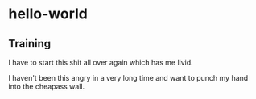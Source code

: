 # hello-world
<h2>Training</h2>
<p>I have to start this shit all over again which has me livid.</p>
<p>I haven't been this angry in a very long time and want to punch my hand into the cheapass wall.</p>

